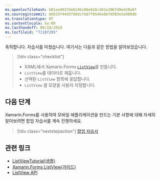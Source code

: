 ```yaml
---
ms.openlocfilehash: b01ea403fde614bc06e616c3b1e30bfd8ed10a0f
ms.sourcegitcommit: 6b833f44d5fd8dc7ab7f8546e8b7d383e5a989db
ms.translationtype: HT
ms.contentlocale: ko-KR
ms.lasthandoff: 09/18/2019
ms.locfileid: "71107295"
---
```

축하합니다. 자습서를 마쳤습니다. 여기서는 다음과 같은 방법을 알아보았습니다.

> [!div class="checklist"]
>
> - XAML에서 Xamarin.Forms [`ListView`](xref:Xamarin.Forms.ListView)를 만듭니다.
> - `ListView`를 데이터로 채웁니다.
> - 선택된 `ListView` 항목에 응답합니다.
> - `ListView` 셀 모양을 사용자 지정합니다.

## <a name="next-steps"></a>다음 단계

Xamarin.Forms를 사용하여 모바일 애플리케이션을 만드는 기본 사항에 대해 자세히 알아보려면 팝업 자습서를 계속 진행하세요.

> [!div class="nextstepaction"]
> [팝업 자습서](~/get-started/tutorials/pop-ups/index.yml)

## <a name="related-links"></a>관련 링크

- [ListViewTutorial(샘플)](https://docs.microsoft.com/samples/xamarin/xamarin-forms-samples/getstarted-tutorials-listviewtutorial/)
- [Xamarin.Forms ListView(가이드)](~/xamarin-forms/user-interface/listview/index.md)
- [ListView API](xref:Xamarin.Forms.ListView)
